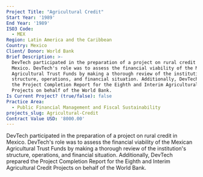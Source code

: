 ```yaml
---
Project Title: "Agricultural Credit"
Start Year: '1989'
End Year: '1989'
ISO3 Code:
  - MEX
Region: Latin America and the Caribbean
Country: Mexico
Client/ Donor: World Bank
Brief Description: >-
  DevTech participated in the preparation of a project on rural credit in
  Mexico. DevTech's role was to assess the financial viability of the Mexican
  Agricultural Trust Funds by making a thorough review of the institution's
  structure, operations, and financial situation. Additionally, DevTech prepared
  the Project Completion Report for the Eighth and Interim Agricultural Credit
  Projects on behalf of the World Bank.
Is Current Project? (true/false): false
Practice Area:
  - Public Financial Management and Fiscal Sustainability
projects_slug: Agricultural-Credit
Contract Value USD: '8000.00'
---
```

DevTech participated in the preparation of a project on rural credit in Mexico. DevTech's role was to assess the financial viability of the Mexican Agricultural Trust Funds by making a thorough review of the institution's structure, operations, and financial situation. Additionally, DevTech prepared the Project Completion Report for the Eighth and Interim Agricultural Credit Projects on behalf of the World Bank.
